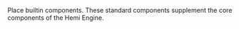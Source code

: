 Place builtin components. These standard components supplement the core components of the Hemi Engine.
